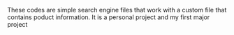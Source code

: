 These codes are simple search engine files that work with a custom file that contains poduct information.
It is a personal project and my first major project
